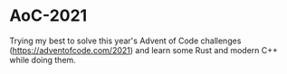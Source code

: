 # AoC-2021
Trying my best to solve this year's Advent of Code challenges (https://adventofcode.com/2021) and learn some Rust and modern C++ while doing them.
